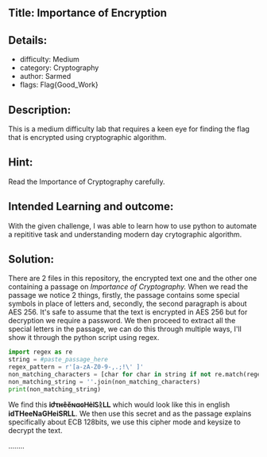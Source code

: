 ﻿## Title: Importance of Encryption
## Details:
* difficulty: Medium
* category: Cryptography
* author: Sarmed
* flags: Flag{Good_Work}

## Description:
This is a medium difficulty lab that requires a keen eye for finding the flag that is encrypted using cryptographic algorithm. 

## Hint:
Read the Importance of Cryptography carefully.

## Intended Learning and outcome:
With the given challenge, I was able to learn how to use python to automate a repititive task and understanding modern day crytographic algorithm. 

## Solution: 
There are 2 files in this repository, the encrypted text one and the other one containing a passage on _Importance of Cryptography._ When we read the passage we notice 2 things, firstly, the passage contains some special symbols in place of letters and, secondly, the second paragraph is about AES 256. It's safe to assume that the text is encrypted in AES 256 but for decryption we require a password. We then proceed to extract all the special letters in the passage, we can do this through multiple ways, I'll show it through the python script using regex.

```python
import regex as re
string = #paste_passage_here
regex_pattern = r'[a-zA-Z0-9-,.;!\' ]'
non_matching_characters = [char for char in string if not re.match(regex_pattern, char)]
non_matching_string = ''.join(non_matching_characters)
print(non_matching_string)
```
We find this **ᎥժτʜêěɴɑɢᎻėᎥᏚᚱᏞᏞ** which would look like this in english **idTHeeNaGHeiSRLL**. We then use this secret and as the passage explains specifically about ECB 128bits, we use this cipher mode and keysize to decrypt the text.

........






